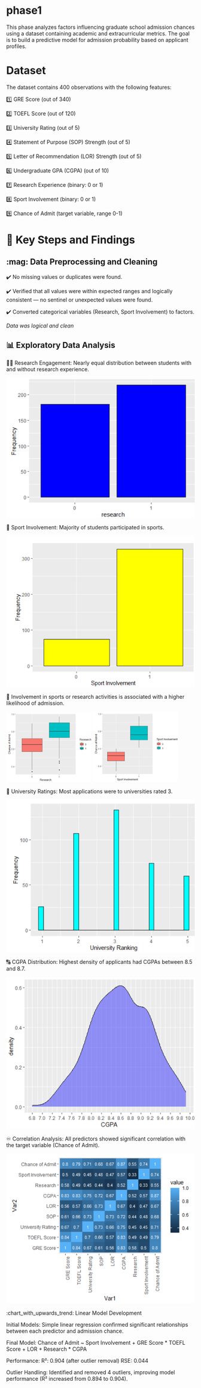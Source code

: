 # phase1
This phase analyzes factors influencing graduate school admission chances using a dataset containing academic and extracurricular metrics. The goal is to build a predictive model for admission probability based on applicant profiles.

# Dataset
The dataset contains 400 observations with the following features:

:one: GRE Score (out of 340)

:two: TOEFL Score (out of 120)

:three: University Rating (out of 5)

:four: Statement of Purpose (SOP) Strength (out of 5)

:five: Letter of Recommendation (LOR) Strength (out of 5)

:six: Undergraduate GPA (CGPA) (out of 10)

:seven: Research Experience (binary: 0 or 1)

:eight: Sport Involvement (binary: 0 or 1)

:nine: Chance of Admit (target variable, range 0-1)

# :key: Key Steps and Findings

## \:mag: Data Preprocessing and Cleaning
:heavy_check_mark: No missing values or duplicates were found.

:heavy_check_mark: Verified that all values were within expected ranges and logically consistent — no sentinel or unexpected values were found.

:heavy_check_mark: Converted categorical variables (Research, Sport Involvement) to factors.

*Data was logical and clean*

## :bar_chart: Exploratory Data Analysis

:female_detective: Research Engagement: Nearly equal distribution between students with and without research experience.

![Alt text](../figures/research.png)

:cartwheeling: Sport Involvement: Majority of students participated in sports.

![Alt text](../figures/sport.png)

:signal_strength: Involvement in sports or research activities is associated with a higher likelihood of admission.

<p float="left">
  <img src="../figures/1.png" width="45%" />
  <img src="../figures/2.png" width="45%" />
</p>

:3rd_place_medal: University Ratings: Most applications were to universities rated 3.

![Alt text](../figures/ranking.png)

:capital_abcd: CGPA Distribution: Highest density of applicants had CGPAs between 8.5 and 8.7.

![Alt text](../figures/CGPA.png)

:infinity: Correlation Analysis: All predictors showed significant correlation with the target variable (Chance of Admit).

![Alt text](../figures/COR.png)

\:chart\_with\_upwards\_trend: Linear Model Development

Initial Models: Simple linear regression confirmed significant relationships between each predictor and admission chance.

Final Model:
Chance of Admit ~ Sport Involvement + GRE Score * TOEFL Score + LOR + Research * CGPA

Performance:
R²: 0.904 (after outlier removal)
RSE: 0.044

Outlier Handling: Identified and removed 4 outliers, improving model performance (R² increased from 0.894 to 0.904).
